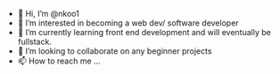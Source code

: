 - 👋 Hi, I’m @nkoo1
- 👀 I’m interested in becoming a web dev/ software developer
- 🌱 I’m currently learning front end development and will eventually be fullstack.
- 💞️ I’m looking to collaborate on any beginner projects
- 📫 How to reach me ...

<!---
nkoo1/nkoo1 is a ✨ special ✨ repository because its `README.md` (this file) appears on your GitHub profile.
You can click the Preview link to take a look at your changes.
--->
